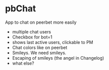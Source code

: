 pbChat
======

App to chat on peerbet more easily

* multiple chat users
* Checkbox for bot=1
* shows last active users, clickable to PM
* Chat colors like on peerbet
* Smileys. We need smileys.
* Escaping of smileys (the angel in Changelog)
* what else?

